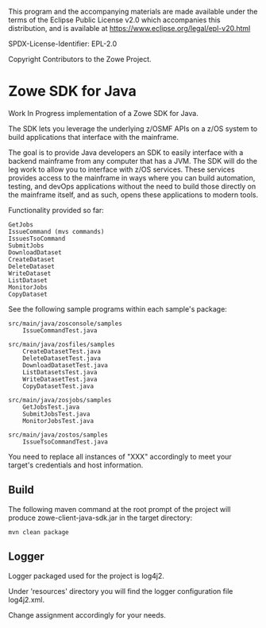 This program and the accompanying materials are made available under the terms of the Eclipse Public License v2.0 which accompanies this distribution, and is available at https://www.eclipse.org/legal/epl-v20.html

SPDX-License-Identifier: EPL-2.0

Copyright Contributors to the Zowe Project.  

# Zowe SDK for Java

Work In Progress implementation of a Zowe SDK for Java.

The SDK lets you leverage the underlying z/OSMF APIs on a z/OS system to build applications that interface with the mainframe.

The goal is to provide Java developers an SDK to easily interface with a backend mainframe from any computer that has a JVM. The SDK will do the leg work to allow you to interface with z/OS services. These services provides access to the mainframe in ways where you can build automation, testing, and devOps applications without the need to build those directly on the mainframe itself, and as such, opens these applications to modern tools.  

Functionality provided so far:

    GetJobs   
    IssueCommand (mvs commands)  
    IssuesTsoCommand  
    SubmitJobs  
    DownloadDataset  
    CreateDataset  
    DeleteDataset  
    WriteDataset  
    ListDataset  
    MonitorJobs  
    CopyDataset

See the following sample programs within each sample's package:

    src/main/java/zosconsole/samples  
        IssueCommandTest.java  
  
    src/main/java/zosfiles/samples  
        CreateDatasetTest.java  
        DeleteDatasetTest.java  
        DownloadDatasetTest.java
        ListDatasetsTest.java
        WriteDatasetTest.java
        CopyDatasetTest.java
  
    src/main/java/zosjobs/samples  
        GetJobsTest.java
        SubmitJobsTest.java  
        MonitorJobsTest.java  
        
    src/main/java/zostos/samples  
        IssueTsoCommandTest.java
  
You need to replace all instances of "XXX" accordingly to meet your target's credentials and host information.   
    
## Build
  
The following maven command at the root prompt of the project will produce zowe-client-java-sdk.jar in the target directory:
  
    mvn clean package  
  
## Logger  
  
Logger packaged used for the project is log4j2.  
  
Under 'resources' directory you will find the logger configuration file log4j2.xml.  
  
Change <Root level="debug"> assignment accordingly for your needs.  

